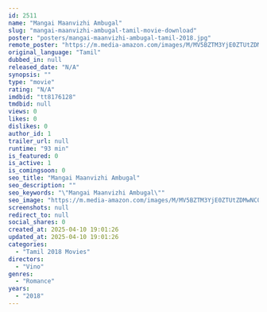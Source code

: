 ```yaml
---
id: 2511
name: "Mangai Maanvizhi Ambugal"
slug: "mangai-maanvizhi-ambugal-tamil-movie-download"
poster: "posters/mangai-maanvizhi-ambugal-tamil-2018.jpg"
remote_poster: "https://m.media-amazon.com/images/M/MV5BZTM3YjE0ZTUtZDMwNC00NDZkLTkzNDgtNGIyYzdlYjEzNThjXkEyXkFqcGdeQXVyNzQ5Nzg0OTA@._V1_SX300.jpg"
original_language: "Tamil"
dubbed_in: null
released_date: "N/A"
synopsis: ""
type: "movie"
rating: "N/A"
imdbid: "tt8176128"
tmdbid: null
views: 0
likes: 0
dislikes: 0
author_id: 1
trailer_url: null
runtime: "93 min"
is_featured: 0
is_active: 1
is_comingsoon: 0
seo_title: "Mangai Maanvizhi Ambugal"
seo_description: ""
seo_keywords: "\"Mangai Maanvizhi Ambugal\""
seo_image: "https://m.media-amazon.com/images/M/MV5BZTM3YjE0ZTUtZDMwNC00NDZkLTkzNDgtNGIyYzdlYjEzNThjXkEyXkFqcGdeQXVyNzQ5Nzg0OTA@._V1_SX300.jpg"
screenshots: null
redirect_to: null
social_shares: 0
created_at: 2025-04-10 19:01:26
updated_at: 2025-04-10 19:01:26
categories:
  - "Tamil 2018 Movies"
directors:
  - "Vino"
genres:
  - "Romance"
years:
  - "2018"
---
```

